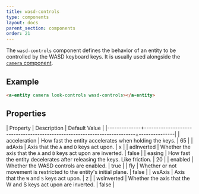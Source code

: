 ```yaml
---
title: wasd-controls
type: components
layout: docs
parent_section: components
order: 21
---
```


The `wasd-controls` component defines the behavior of an entity to be controlled by the WASD keyboard keys. It is usually used alongside the [`camera` component](../components/).

## Example

```html
<a-entity camera look-controls wasd-controls></a-entity>
```

## Properties

| Property     | Description                                                              | Default Value |
|--------------+--------------------------------------------------------------------------+---------------|
| acceleration | How fast the entity accelerates when holding the keys.                   | 65            |
| adAxis       | Axis that the `A` and `D` keys act upon.                                 | x             |
| adInverted   | Whether the axis that the `A` and `D` keys act upon are inverted.        | false         |
| easing       | How fast the entity decelerates after releasing the keys. Like friction. | 20            |
| enabled      | Whether the WASD controls are enabled.                                   | true          |
| fly          | Whether or not movement is restricted to the entity's initial plane.     | false         |
| wsAxis       | Axis that the `W` and `S` keys act upon.                                 | z             |
| wsInverted   | Whether the axis that the W and S keys act upon are inverted.            | false         |
